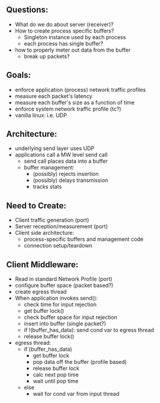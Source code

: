 Questions:
----------
* What do we do about server (receiver)?
* How to create process specific buffers?
	* Singleton instance used by each process
	* each process has single buffer?
* how to properly meter out data from the buffer
	* break up packets?

Goals:
------
* enforce application (process) network traffic profiles
* measure each packet's latency 
* measure each buffer's size as a function of time
* enforce system network traffic profile (tc?)
* vanilla linux: i.e. UDP

Architecture:
-------------
* underlying send layer uses UDP
* applications call a MW level send call 
	* send call places data into a buffer
	* buffer management:
		* (possibly) rejects insertion
		* (possibly) delays transmission
		* tracks stats

Need to Create:
---------------
* Client traffic generation (port)
* Server reception/measurement (port)
* Client side architecture:
	* process-specific buffers and management code
	* connection setup/teardown

Client Middleware:
------------------
* Read in standard Network Profile (port)
* configure buffer space (packet based?)
* create egress thread
* When application invokes send():
	* check time for input rejection
	* get buffer lock()
	* check buffer space for input rejection
	* insert into buffer (single packet?)
	* if !(buffer_has_data): send cond var to egress thread
	* release buffer lock()
* egress thread:
	* if (buffer_has_data)
		* get buffer lock
		* pop data off the buffer (profile based)
		* release buffer lock
		* calc next pop time
		* wait until pop time
	* else
		* wait for cond var from input thread